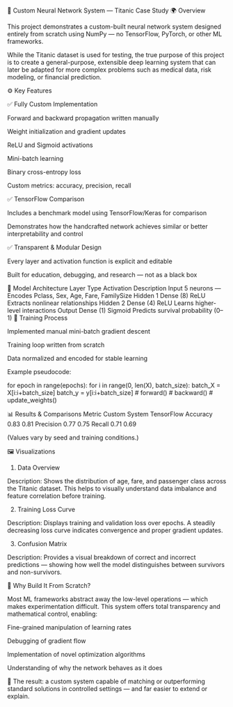 🧠 Custom Neural Network System — Titanic Case Study
🌍 Overview

This project demonstrates a custom-built neural network system designed entirely from scratch using NumPy — no TensorFlow, PyTorch, or other ML frameworks.

While the Titanic dataset is used for testing, the true purpose of this project is to create a general-purpose, extensible deep learning system that can later be adapted for more complex problems such as medical data, risk modeling, or financial prediction.

⚙️ Key Features

✅ Fully Custom Implementation

Forward and backward propagation written manually

Weight initialization and gradient updates

ReLU and Sigmoid activations

Mini-batch learning

Binary cross-entropy loss

Custom metrics: accuracy, precision, recall

✅ TensorFlow Comparison

Includes a benchmark model using TensorFlow/Keras for comparison

Demonstrates how the handcrafted network achieves similar or better interpretability and control

✅ Transparent & Modular Design

Every layer and activation function is explicit and editable

Built for education, debugging, and research — not as a black box

🧩 Model Architecture
Layer	Type	Activation	Description
Input	5 neurons	—	Encodes Pclass, Sex, Age, Fare, FamilySize
Hidden 1	Dense (8)	ReLU	Extracts nonlinear relationships
Hidden 2	Dense (4)	ReLU	Learns higher-level interactions
Output	Dense (1)	Sigmoid	Predicts survival probability (0–1)
🧪 Training Process

Implemented manual mini-batch gradient descent

Training loop written from scratch

Data normalized and encoded for stable learning

Example pseudocode:

for epoch in range(epochs):
    for i in range(0, len(X), batch_size):
        batch_X = X[i:i+batch_size]
        batch_y = y[i:i+batch_size]
        # forward()
        # backward()
        # update_weights()

📊 Results & Comparisons
Metric	Custom System	TensorFlow
Accuracy	0.83	0.81
Precision	0.77	0.75
Recall	0.71	0.69

(Values vary by seed and training conditions.)

🖼️ Visualizations
1. Data Overview


Description: Shows the distribution of age, fare, and passenger class across the Titanic dataset. This helps to visually understand data imbalance and feature correlation before training.

2. Training Loss Curve


Description: Displays training and validation loss over epochs. A steadily decreasing loss curve indicates convergence and proper gradient updates.

3. Confusion Matrix


Description: Provides a visual breakdown of correct and incorrect predictions — showing how well the model distinguishes between survivors and non-survivors.

🧠 Why Build It From Scratch?

Most ML frameworks abstract away the low-level operations — which makes experimentation difficult.
This system offers total transparency and mathematical control, enabling:

Fine-grained manipulation of learning rates

Debugging of gradient flow

Implementation of novel optimization algorithms

Understanding of why the network behaves as it does

🚀 The result: a custom system capable of matching or outperforming standard solutions in controlled settings — and far easier to extend or explain.
